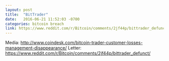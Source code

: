 ```yaml
---
layout: post
title:  "BitTrader"
date:   2016-06-21 11:52:03 -0700
categories: bitcoin breach
link: https://www.reddit.com/r/Bitcoin/comments/2jf44p/bittrader_defunct/
---
```


Media: http://www.coindesk.com/bitcoin-trader-customer-losses-management-disappearance/
Letter: https://www.reddit.com/r/Bitcoin/comments/2jf44p/bittrader_defunct/
